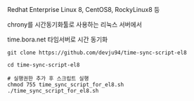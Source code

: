 Redhat Enterprise Linux 8, CentOS8, RockyLinux8 등

chrony를 시간동기화툴로 사용하는 리눅스 서버에서

time.bora.net 타임서버로 시간 동기화

``` shell
git clone https://github.com/devju94/time-sync-script-el8

cd time-sync-script-el8

# 실행권한 추가 후 스크립트 실행
chmod 755 time_sync_script_for_el8.sh
./time_sync_script_for_el8.sh
```

